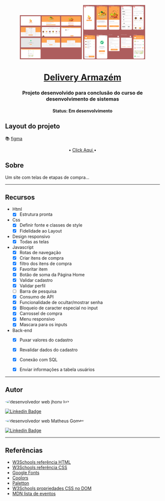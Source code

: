 <div align="center">
    <img   height="50%" width="40%" title="#" src="./assets/img/telasProjetoDesktop.PNG" alt="paginas layout desktop"/>
     <img   height="50%" width="40%" title="#" src="./assets/img/telasProjeto.PNG" alt="paginas layout desktop"/>
</div>

<h1 align="center">
   <a href="#"> Delivery Armazém</a>
</h1>

<h3 align="center">
    Projeto desenvolvido para conclusão do curso de desenvolvimento de sistemas 
</h3>

<h4 align="center"> 
	 Status: Em desenvolvimento
</h4>

## Layout do projeto

📚 [figma](<https://www.figma.com/file/zhwkuDA72h40SZtvUmiwTK/UI%2FInteraction-Design-(Copy)?node-id=12%3A0>)

<p align="center">
     •
    <a href="#">Click Aqui </a> •
    
</p>

## Sobre

Um site com telas de etapas de compra...

---

## Recursos

- Html
  - [x] Estrutura pronta
- Css
  - [x] Definir fonte e classes de style
  - [x] Fidelidade ao Layout
- Design responsivo
  - [x] Todas as telas
- Javascript
  - [x] Rotas de navegação
  - [x] Criar itens de compra
  - [x] filtro dos itens de compra
  - [x] Favoritar item
  - [x] Botão de soma da Página Home
  - [x] Validar cadastro
  - [x] Validar perfil
  - [ ] Barra de pesquisa
  - [x] Consumo de API
  - [x] Funcionalidade de ocultar/mostrar senha
  - [x] Bloqueio de caracter especial no input
  - [x] Carrossel de compra
  - [x] Menu responsivo
  - [x] Mascara para os inputs
- Back-end
  - [x] Puxar valores do cadastro
  - [x] Revalidar dados do cadastro
  - [x] Conexão com SQL
  - [x] Enviar informações a tabela usuários
  
  
---

## Autor

 <img style="border-radius: 50%;" src="https://github.com/JhonLight.png" width="100px;" alt="desenvolvedor web jhony luz"/>
 
 [![Linkedin Badge](https://img.shields.io/badge/-Jhony-Luz?style=flat-square&logo=Linkedin&logoColor=white&link=https://www.linkedin.com/in/jhony-luz-720b73211/)](https://www.linkedin.com/in/jhony-luz-720b73211/)
 
 <img style="border-radius: 50%;" src="https://github.com/Matheusg-dev.png" width="100px;" alt="desenvolvedor web Matheus Gomes"/>
 
[![Linkedin Badge](https://img.shields.io/badge/-Matheus-Gomes?style=flat-square&logo=Linkedin&logoColor=white&link=https://www.linkedin.com/in/Matheus-Gomes-720b73211/)](https://www.linkedin.com/in/Matheus-Gomes-720b73211/)

---

## Referências

- [W3Schools referência HTML](https://www.w3schools.com/tags/default.asp)
- [W3Schools referência CSS](https://www.w3schools.com/cssref/default.asp)
- [Google Fonts](https://fonts.google.com/)
- [Coolors](https://coolors.co/palettes/trending)
- [Paletton](https://paletton.com/)
- [W3Schools propriedades CSS no DOM](https://www.w3schools.com/jsref/dom_obj_style.asp)
- [MDN lista de eventos](https://developer.mozilla.org/en-US/docs/Web/Events)
